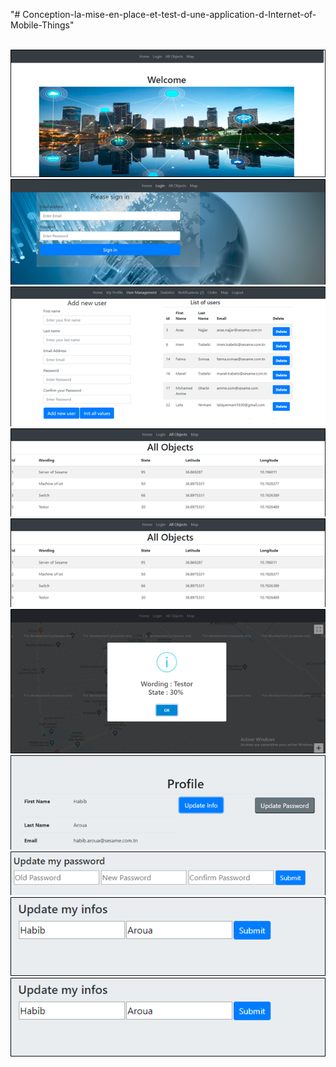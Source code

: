 "# Conception-la-mise-en-place-et-test-d-une-application-d-Internet-of-Mobile-Things" 

<br>
<center>
  <img src="Picture/1.png" />

  <img src="Picture/2.png" />

  <img src="Picture/3.png" />

  <img src="Picture/4.png" />

  <img src="Picture/5.png" />

  <img src="Picture/6.png" />

  <img src="Picture/7.png" />

  <img src="Picture/8.png" />

  <img src="Picture/9.png" />

  <img src="Picture/10.png" />

</center>
